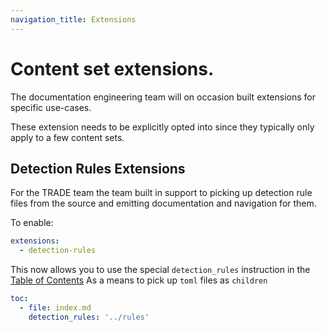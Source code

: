 ```yaml
---
navigation_title: Extensions
---
```


# Content set extensions. 

The documentation engineering team will on occasion built extensions for specific use-cases.

These extension needs to be explicitly opted into since they typically only apply to a few content sets.


## Detection Rules Extensions

For the TRADE team the team built in support to picking up detection rule files from the source and emitting 
documentation and navigation for them.

To enable:

```yaml
extensions:
  - detection-rules
```

This now allows you to use the special `detection_rules` instruction in the [Table of Contents](navigation.md)
As a means to pick up `toml` files as `children`

```yaml
toc:
  - file: index.md
    detection_rules: '../rules'
```

